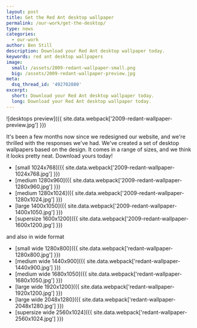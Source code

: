 ```yaml
---
layout: post
title: Get the Red Ant desktop wallpaper
permalink: /our-work/get-the-desktop/
type: news
categories:
  - our-work
author: Ben Still
description: Download your Red Ant desktop wallpaper today.
keywords: red ant desktop wallpapers
image:
  small: /assets/2009-redant-wallpaper-small.png
  big: /assets/2009-redant-wallpaper-preview.jpg
meta:
  dsq_thread_id: '492702880'
excerpt:
  short: Download your Red Ant desktop wallpaper today.
  long: Download your Red Ant desktop wallpaper today.
---
```


![desktops preview]({{ site.data.webpack['2009-redant-wallpaper-preview.jpg'] }})

It's been a few months now since we redesigned our website, and we're thrilled with the responses we've had. We've created a set of desktop wallpapers based on the design. It comes in a range of sizes, and we think it looks pretty neat. Download yours today!

- [small 1024x768]({{ site.data.webpack['2009-redant-wallpaper-1024x768.jpg'] }})
- [medium 1280x960]({{ site.data.webpack['2009-redant-wallpaper-1280x960.jpg'] }})
- [medium 1280x1024]({{ site.data.webpack['2009-redant-wallpaper-1280x1024.jpg'] }})
- [large 1400x1050]({{ site.data.webpack['2009-redant-wallpaper-1400x1050.jpg'] }})
- [supersize 1600x1200]({{ site.data.webpack['2009-redant-wallpaper-1600x1200.jpg'] }})

and also in wide format

- [small wide 1280x800]({{ site.data.webpack['redant-wallpaper-1280x800.jpg'] }})
- [medium wide 1440x900]({{ site.data.webpack['redant-wallpaper-1440x900.jpg'] }})
- [medium wide 1680x1050]({{ site.data.webpack['redant-wallpaper-1680x1050.jpg'] }})
- [large wide 1920x1200]({{ site.data.webpack['redant-wallpaper-1920x1200.jpg'] }})
- [large wide 2048x1280]({{ site.data.webpack['redant-wallpaper-2048x1280.jpg'] }})
- [supersize wide 2560x1024]({{ site.data.webpack['redant-wallpaper-2560x1024.jpg'] }})
